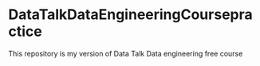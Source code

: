 # DataTalkDataEngineeringCoursepractice
This repository is my version of Data Talk Data engineering free course
